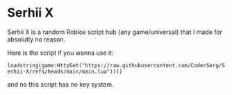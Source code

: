 # Serhii X
Serhii X is a random Roblox script hub (any game/universal) that I made for absolutly no reason.

Here is the script if you wanna use it:

```loadstring(game:HttpGet("https://raw.githubusercontent.com/CoderSerg/Serhii-X/refs/heads/main/main.lua"))()```

and no this script has no key system.
